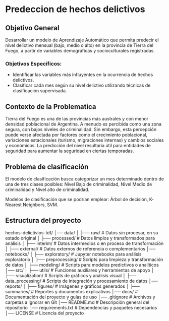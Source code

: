 
# Predeccion de hechos delictivos

## Objetivo General
Desarrollar un modelo de Aprendizaje Automático que permita predecir el nivel delictivo mensual (bajo, medio o alto) en la provincia de Tierra del Fuego, a partir de variables demográficas y socioculturales registradas.

### Objetivos Específicos:
- Identificar las variables más influyentes en la ocurrencia de hechos
delictivos.
- Clasificar cada mes según su nivel delictivo utilizando técnicas de
clasificación supervisada.


## Contexto de la Problematica
Tierra del Fuego es una de las provincias más australes y con menor densidad poblacional de Argentina. A menudo es percibida como una zona segura, con bajos niveles de criminalidad. Sin embargo, esta percepción puede verse afectada por factores como el crecimiento poblacional, variaciones estacionales (turismo, migraciones internas) y cambios sociales y económicos. La predicción del nivel resultaría útil para entidades de seguridad para aumentar la seguridad en ciertas temporadas.

## Problema de clasificación
El modelo de clasificación busca categorizar un mes determinado dentro de una de tres clases posibles: Nivel Bajo de criminalidad, Nivel Medio de criminalidad y Nivel alto de criminalidad.

Modelos de clasificación que se podrían emplear: Árbol de decisión, K-Nearest Neighbors, SVM.
## Estructura del proyecto

hechos-delictivios-tdf/
│── data/
│   ├── raw/                # Datos sin procesar, en su estado original
│   ├── processed/          # Datos limpios y transformados para análisis
│   ├── interim/            # Datos intermedios o en proceso de transformación
│   ├── external/           # Datos externos de referencia o complementarios
│── notebooks/
│   ├── exploratory/        # Jupyter notebooks para análisis exploratorio
│   ├── preprocessing/      # Scripts para limpieza y transformación de datos
│   ├── modeling/           # Scripts para modelos predictivos o analíticos
│── src/
│   ├── utils/              # Funciones auxiliares y herramientas de apoyo
│   ├── visualization/      # Scripts de gráficos y análisis visual
│   ├── data_processing/    # Scripts de integración y procesamiento de datos
│── reports/
│   ├── figures/            # Imágenes y gráficos generados
│   ├── summaries/          # Reportes y documentos explicativos
│── docs/                   # Documentación del proyecto y guías de uso
│── .gitignore              # Archivos y carpetas a ignorar en Git
│── README.md               # Descripción general del repositorio
│── requirements.txt        # Dependencias y paquetes necesarios
│── LICENSE                 # Licencia del proyecto
